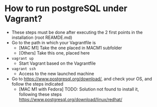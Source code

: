 # How to run postgreSQL under Vagrant?
* These steps must be done after executing the 2 first points in the installation (root REAMDE.md)
* Go to the path in which your Vagrantfile is
  * [MAC M1] Take the one placed in MACM1 subfolder
  * [Others] Take this one, placed here
* `vagrant up`
  * Start Vagrant based on the Vagrantfile
* `vagrant ssh`
  * Access to the new launched machine
* Go to https://www.postgresql.org/download/, and check your OS, and follow the steps indicated
  * [MAC M1 with Fedora] TODO: Solution not found to install it, following these steps https://www.postgresql.org/download/linux/redhat/